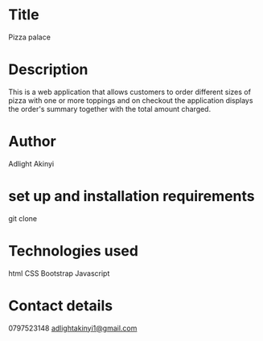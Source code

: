 # Title
Pizza palace
# Description
This is a web application that allows customers to order different sizes of pizza with one or more toppings and on checkout the application displays the order's summary together with the total amount charged.
# Author
Adlight Akinyi
# set up and installation requirements
git clone
# Technologies used
html
CSS
Bootstrap
Javascript
# Contact details
0797523148
adlightakinyi1@gmail.com



